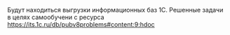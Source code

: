 Будут находиться выгрузки информационных баз 1С.
Решенные задачи в целях самообучени с ресурса https://its.1c.ru/db/pubv8problems#content:9:hdoc
